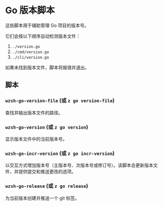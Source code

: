 # Go 版本脚本

这些脚本用于辅助管理 Go 项目的版本号。

它们会按以下顺序自动检测版本文件：
1.  `./version.go`
2.  `./cmd/version.go`
3.  `./cli/version.go`

如果未找到版本文件，脚本将报错并退出。

## 脚本

### `wzsh-go-version-file` (或 `z go version-file`)

查找并输出版本文件的路径。

### `wzsh-go-version` (或 `z go version`)

显示版本文件中的当前版本号。

### `wzsh-go-incr-version` (或 `z go incr-version`)

以交互方式增加版本号（主版本号、次版本号或修订号）。该脚本会更新版本文件，并提供提交和推送更改的选项。

### `wzsh-go-release` (或 `z go release`)

为当前版本创建并推送一个 git 标签。